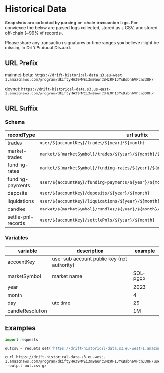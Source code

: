 # Historical Data

Snapshots are collected by parsing on-chain transaction logs. For convience the below are parsed logs collected, stored as a CSV, and stored off-chain (~99% of records). 

Please share any transaction signatures or time ranges you believe might be missing in Drift Protocol Discord.

## URL Prefix
mainnet-beta:  `https://drift-historical-data.s3.eu-west-1.amazonaws.com/program/dRiftyHA39MWEi3m9aunc5MzRF1JYuBsbn6VPcn33UH/`

devnet: `https://drift-historical-data.s3.us-east-1.amazonaws.com/program/dRiftyHA39MWEi3m9aunc5MzRF1JYuBsbn6VPcn33UH/`

## URL Suffix

### Schema
| recordType | url suffix |
| --- | --- |
| trades | `user/${accountKey}/trades/${year}/${month}` |
| market-trades | `market/${marketSymbol}/trades/${year}/${month}/${day}` |
| funding-rates | `market/${marketSymbol}/funding-rates/${year}/${month}` |
| funding-payments | `user/${accountKey}/funding-payments/${year}/${month}` |
| deposits | `user/${accountKey}/deposits/${year}/${month}` |
| liquidations | `user/${accountKey}/liquidations/${year}/${month}` |
| candles | `market/${marketSymbol}/candles/${year}/${month}/resolution/${candleResolution}` |
| settle-pnl-records | `user/${accountKey}/settlePnls/${year}/${month}` |

### Variables
| variable | description | example |
| --- | --- | --- |
| accountKey | user sub account public key (not authority) | |
| marketSymbol | market name | SOL-PERP |
| year |  | 2023 |
| month |  | 4 |
| day | utc time | 25 | 
| candleResolution | | 1M |


## Examples


```python
import requests

outcsv = requets.get('https://drift-historical-data.s3.eu-west-1.amazonaws.com/program/dRiftyHA39MWEi3m9aunc5MzRF1JYuBsbn6VPcn33UH/user/2dy78vpWpquDgAoLB8w8Ewfns9WXYzQx4CGt3HSgZLEe/trades/2023/4')'
```

```https
curl https://drift-historical-data.s3.eu-west-1.amazonaws.com/program/dRiftyHA39MWEi3m9aunc5MzRF1JYuBsbn6VPcn33UH/user/2dy78vpWpquDgAoLB8w8Ewfns9WXYzQx4CGt3HSgZLEe/trades/2023/4 --output out.csv.gz
```
